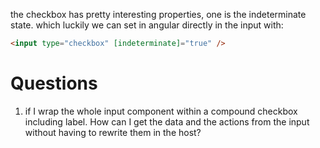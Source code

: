 the checkbox has pretty interesting properties, one is the indeterminate state. which luckily we can set in angular directly in the input with:
```html
<input type="checkbox" [indeterminate]="true" />
```

# Questions
1. if I wrap the whole input component within a compound checkbox including label. How can I get the data and the actions from the input without having to rewrite them in the host? 